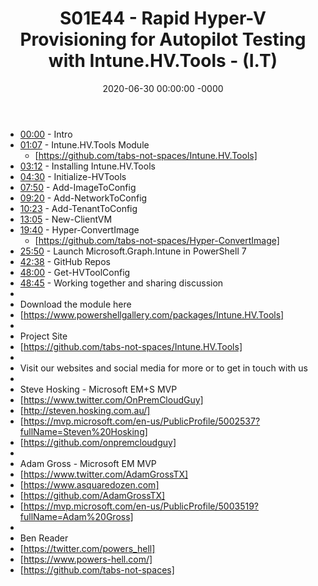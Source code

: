 ﻿---
layout: post
title: "S01E44 - Rapid Hyper-V Provisioning for Autopilot Testing with Intune.HV.Tools - (I.T)"
date: 2020-06-30 00:00:00 -0000
categories:
---

 * [00:00](https://www.youtube.com/watch?v=cBSeBb0CIRs&t=0s) - Intro 
 * [01:07](https://www.youtube.com/watch?v=cBSeBb0CIRs&t=67s) - Intune.HV.Tools Module
   - [https://github.com/tabs-not-spaces/Intune.HV.Tools]
 * [03:12](https://www.youtube.com/watch?v=cBSeBb0CIRs&t=192s) - Installing Intune.HV.Tools
 * [04:30](https://www.youtube.com/watch?v=cBSeBb0CIRs&t=270s) - Initialize-HVTools
 * [07:50](https://www.youtube.com/watch?v=cBSeBb0CIRs&t=470s) - Add-ImageToConfig
 * [09:20](https://www.youtube.com/watch?v=cBSeBb0CIRs&t=560s) - Add-NetworkToConfig
 * [10:23](https://www.youtube.com/watch?v=cBSeBb0CIRs&t=623s) - Add-TenantToConfig
 * [13:05](https://www.youtube.com/watch?v=cBSeBb0CIRs&t=785s) - New-ClientVM
 * [19:40](https://www.youtube.com/watch?v=cBSeBb0CIRs&t=1180s) - Hyper-ConvertImage
   - [https://github.com/tabs-not-spaces/Hyper-ConvertImage]
 * [25:50](https://www.youtube.com/watch?v=cBSeBb0CIRs&t=1550s) - Launch Microsoft.Graph.Intune in PowerShell 7
 * [42:38](https://www.youtube.com/watch?v=cBSeBb0CIRs&t=2558s) - GitHub Repos
 * [48:00](https://www.youtube.com/watch?v=cBSeBb0CIRs&t=2880s) - Get-HVToolConfig
 * [48:45](https://www.youtube.com/watch?v=cBSeBb0CIRs&t=2925s) - Working together and sharing discussion 
 * 
 * Download the module here
 * [https://www.powershellgallery.com/packages/Intune.HV.Tools]
 * 
 * Project Site
 * [https://github.com/tabs-not-spaces/Intune.HV.Tools]
 * 
 * Visit our websites and social media for more or to get in touch with us
 * 
 * Steve Hosking - Microsoft EM+S MVP
 * [https://www.twitter.com/OnPremCloudGuy]
 * [http://steven.hosking.com.au/]
 * [https://mvp.microsoft.com/en-us/PublicProfile/5002537?fullName=Steven%20Hosking]
 * [https://github.com/onpremcloudguy]
 * 
 * Adam Gross - Microsoft EM MVP
 * [https://www.twitter.com/AdamGrossTX]
 * [https://www.asquaredozen.com]
 * [https://github.com/AdamGrossTX]
 * [https://mvp.microsoft.com/en-us/PublicProfile/5003519?fullName=Adam%20Gross]
 * 
 * Ben Reader
 * [https://twitter.com/powers_hell]
 * [https://www.powers-hell.com/]
 * [https://github.com/tabs-not-spaces]
